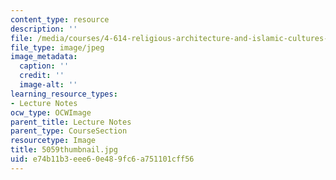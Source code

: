 ```yaml
---
content_type: resource
description: ''
file: /media/courses/4-614-religious-architecture-and-islamic-cultures-fall-2002/e74b11b3eee60e489fc6a751101cff56_5059thumbnail.jpg
file_type: image/jpeg
image_metadata:
  caption: ''
  credit: ''
  image-alt: ''
learning_resource_types:
- Lecture Notes
ocw_type: OCWImage
parent_title: Lecture Notes
parent_type: CourseSection
resourcetype: Image
title: 5059thumbnail.jpg
uid: e74b11b3-eee6-0e48-9fc6-a751101cff56
---
```

